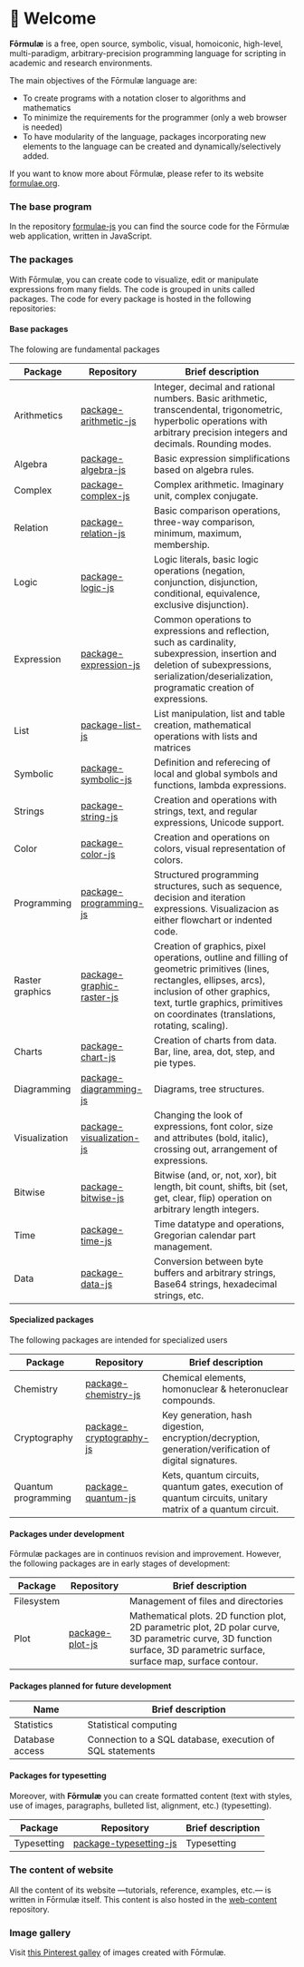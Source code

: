 # 👋 Welcome

<!--
![github-profile](/images/formulae.png)
-->

**Fōrmulæ** is a free, open source, symbolic, visual, homoiconic, high-level, multi-paradigm, arbitrary-precision programming language for scripting in academic and research environments.

The main objectives of the Fōrmulæ language are:

* To create programs with a notation closer to algorithms and mathematics
* To minimize the requirements for the programmer (only a web browser is needed)
* To have modularity of the language, packages incorporating new elements to the language can be created and dynamically/selectively added.

If you want to know more about Fōrmulæ, please refer to its website [formulae.org](https://formulae.org).

### The base program

In the repository [formulae-js](https://github.com/formulae-org/formulae-js) you can find the source code for the Fōrmulæ web application, written in JavaScript.

### The packages

With Fōrmulæ, you can create code to visualize, edit or manipulate expressions from many fields. The code is grouped in units called packages. The code for every package is hosted in the following repositories:

#### Base packages

The folowing are fundamental packages

| Package | Repository | Brief description |
| ------- | ---------- | ----------------- |
| Arithmetics | [package-arithmetic-js](https://github.com/formulae-org/package-arithmetic-js) | Integer, decimal and rational numbers. Basic arithmetic, transcendental, trigonometric, hyperbolic operations with arbitrary precision integers and decimals. Rounding modes. |
| Algebra | [package-algebra-js](https://github.com/formulae-org/package-algebra-js) | Basic expression simplifications based on algebra rules. |
| Complex | [package-complex-js](https://github.com/formulae-org/package-complex-js) | Complex arithmetic. Imaginary unit, complex conjugate. |
| Relation | [package-relation-js](https://github.com/formulae-org/package-relation-js) | Basic comparison operations, three-way comparison, minimum, maximum, membership. |
| Logic | [package-logic-js](https://github.com/formulae-org/package-logic-js) | Logic literals, basic logic operations (negation, conjunction, disjunction, conditional, equivalence, exclusive disjunction). |
| Expression | [package-expression-js](https://github.com/formulae-org/package-expression-js) | Common operations to expressions and reflection, such as cardinality, subexpression, insertion and deletion of subexpressions, serialization/deserialization, programatic creation of expressions. |
| List | [package-list-js](https://github.com/formulae-org/package-list-js) | List manipulation, list and table creation, mathematical operations with lists and matrices |
| Symbolic | [package-symbolic-js](https://github.com/formulae-org/package-symbolic-js) | Definition and referecing of local and global symbols and functions, lambda expressions. |
| Strings | [package-string-js](https://github.com/formulae-org/package-string-js) | Creation and operations with strings, text, and regular expressions, Unicode support. |
| Color | [package-color-js](https://github.com/formulae-org/package-color-js) | Creation and operations on colors, visual representation of colors. |
| Programming | [package-programming-js](https://github.com/formulae-org/package-programming-js) | Structured programming structures, such as sequence, decision and iteration expressions. Visualizacion as either flowchart or indented code. |
| Raster graphics | [package-graphic-raster-js](https://github.com/formulae-org/package-graphic-raster-js) | Creation of graphics, pixel operations, outline and filling of geometric primitives (lines, rectangles, ellipses, arcs), inclusion of other graphics, text, turtle graphics, primitives on coordinates (translations, rotating, scaling). |
| Charts | [package-chart-js](https://github.com/formulae-org/package-chart-js) | Creation of charts from data. Bar, line, area, dot, step, and pie types. |
| Diagramming | [package-diagramming-js](https://github.com/formulae-org/package-diagramming-js) | Diagrams, tree structures. |
| Visualization | [package-visualization-js](https://github.com/formulae-org/package-visualization-js) | Changing the look of expressions, font color, size and attributes (bold, italic), crossing out, arrangement of expressions. |
| Bitwise | [package-bitwise-js](https://github.com/formulae-org/package-bitwise-js) | Bitwise (and, or, not, xor), bit length, bit count, shifts, bit (set, get, clear, flip) operation on arbitrary length integers. |
| Time | [package-time-js](https://github.com/formulae-org/package-time-js) | Time datatype and operations, Gregorian calendar part management. |
| Data | [package-data-js](https://github.com/formulae-org/package-data-js) | Conversion between byte buffers and arbitrary strings, Base64 strings, hexadecimal strings, etc. |

#### Specialized packages

The following packages are intended for specialized users

| Package | Repository | Brief description |
| ------- | ---------- | ----------------- |
| Chemistry | [package-chemistry-js](https://github.com/formulae-org/package-chemistry-js) | Chemical elements, homonuclear & heteronuclear compounds. |
| Cryptography | [package-cryptography-js](https://github.com/formulae-org/package-cryptography-js) | Key generation, hash digestion, encryption/decryption, generation/verification of digital signatures. |
| Quantum programming | [package-quantum-js](https://github.com/formulae-org/package-quantum-js) | Kets, quantum circuits, quantum gates, execution of quantum circuits, unitary matrix of a quantum circuit. |

#### Packages under development

Fōrmulæ packages are in continuos revision and improvement. However, the following packages are in early stages of development:

| Package | Repository | Brief description |
| ------- | ---------- | ----------------- |
| Filesystem | | Management of files and directories |
| Plot | [package-plot-js](https://github.com/formulae-org/package-plot-js) | Mathematical plots. 2D function plot, 2D parametric plot, 2D polar curve, 3D parametric curve, 3D function surface, 3D parametric surface, surface map, surface contour. |

<!--
| Localization | [package-localization-js](https://github.com/formulae-org/package-localization-js) | Languages, countries, scripts, numerals, calendars, locales, time zones. |
-->

#### Packages planned for future development ###

| Name | Brief description |
| ---- | ----------------- |
| Statistics | Statistical computing |
| Database access | Connection to a SQL database, execution of SQL statements |

#### Packages for typesetting ###

Moreover, with **Fōrmulæ** you can create formatted content (text with styles, use of images, paragraphs, bulleted list, alignment, etc.) (typesetting).

| Package | Repository | Brief description |
| ------- | ---------- | ----------------- |
| Typesetting | [package-typesetting-js](https://github.com/formulae-org/package-typesetting-js) | Typesetting |

### The content of website

All the content of its website —tutorials, reference, examples, etc.— is written in Fōrmulæ itself. This content is also hosted in the [web-content](https://github.com/formulae-org/web-content) repository.

### Image gallery

Visit [this Pinterest galley](https://www.pinterest.com/formulae_org/_created/) of images created with Fōrmulæ.
